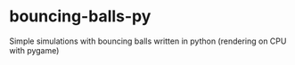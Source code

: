 # bouncing-balls-py
Simple simulations with bouncing balls written in python (rendering on CPU with pygame)
